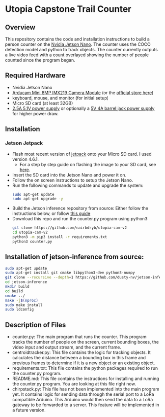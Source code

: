 # Utopia Capstone Trail Counter

## Overview
This repository contains the code and installation instructions to build a person counter on the [Nvidia Jetson Nano](https://developer.nvidia.com/embedded/jetson-nano-developer-kit). The counter uses the COCO detection model and python to track objects. The counter currently outputs a live video feed with a count overlayed showing the number of people counted since the program began.

## Required Hardware
- Nvidia Jetson Nano
- [Arducam Mini 8MP IMX219 Camera Module](https://www.amazon.com/Arducam-Camera-Module-NVIDIA-Distortion/dp/B082W4ZSM9/ref=sr_1_2?keywords=mipi%2Bcamera&qid=1694528693&sr=8-2&th=1) (or the [official store here](https://www.amazon.com/stores/Arducam/page/35052708-55DC-4832-A0B6-A9451F99DF23?ref_=ast_bln))
- keyboard, mouse, and monitor (for initial setup)
- Micro SD card (at least 32GB)
- [2.5A 5.1V power supply](https://www.pishop.us/product/wall-adapter-power-supply-micro-usb-2-4a-5-25v/) or optionally a [5V 4A barrel jack power supply](https://www.adafruit.com/product/1466) for higher power draw.

## Installation
### Jetson Jetpack
- Flash most recent version of [jetpack](https://developer.nvidia.com/jetson-nano-sd-card-image) onto your Micro SD card. I used version 4.6.1.
    - For a step by step guide on flashing the image to your SD card, see [here](https://developer.nvidia.com/embedded/learn/get-started-jetson-nano-devkit).
- Insert the SD card into the Jetson Nano and power it on.
- Follow the on screen instructions to setup the Jetson Nano. 
- Run the following commands to update and upgrade the system:
    ```bash
    sudo apt-get update
    sudo apt-get upgrade -y
    ```
- Build the Jetson inference repository from source: Either follow the instructions below, or follow [this guide](https://github.com/dusty-nv/jetson-inference/blob/master/docs/building-repo-2.md)
- Download this repo and run the counter.py program using python3
    ```bash
    git clone https://github.com/nairbdryb/utopia-cam-v2
    cd utopia-cam-v2
    python3 -m pip3 install -r requirements.txt
    python3 counter.py
    ```

## Installation of jetson-inference from source:
```bash
sudo apt-get update
sudo apt-get install git cmake libpython3-dev python3-numpy
git clone --recursive --depth=1 https://github.com/dusty-nv/jetson-inference
cd jetson-inference
mkdir build
cd build
cmake ../
make -j$(nproc)
sudo make install
sudo ldconfig
```

## Description of Files
- counter.py: The main program that runs the counter. This program tracks the number of people on the screen, current bounding boxes, the video input and output stream, and the current frame.
- centroidtracker.py: This file contains the logic for tracking objects. It calculates the distance between a bounding box in this frame and previous frames to determine if it is a new object or an existing object.
- requirements.txt: This file contains the python packages required to run the counter.py program.
- README.md: This file contains the instructions for installing and running the counter.py program. You are looking at this file right now.
- chirpstack.py: This file has not been implemented into the main program yet. It contains logic for sending data through the serial port to a LoRa compatible Arduino. This Arduino would then send the data to a LoRa gateway to be forwarded to a server. This feature will be implemented in a future version.